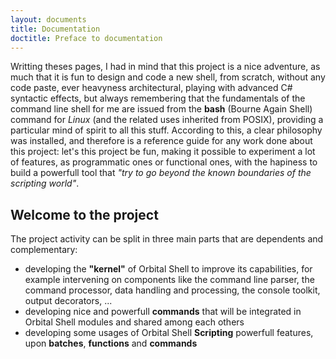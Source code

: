```yaml
---
layout: documents
title: Documentation 
doctitle: Preface to documentation
---
```

Writting theses pages, I had in mind that this project is a nice adventure, as much that it is fun to design and code a new shell, from scratch, without any code paste, ever heavyness architectural, playing with advanced C# syntactic effects, but always remembering that the fundamentals of the command line shell for me are issued from the **bash** (Bourne Again Shell) command for *Linux* (and the related uses inherited from POSIX), providing a particular mind of spirit to all this stuff. According to this, a clear philosophy was installed, and therefore is a reference guide for any work done about this project: let's this project be fun, making it possible to experiment a lot of features, as programmatic ones or functional ones, with the hapiness to build a powerfull tool that *"try to go beyond the known boundaries of the scripting world"*.

## Welcome to the project
The project activity can be split in three main parts that are dependents and complementary:
* developing the **"kernel"** of Orbital Shell to improve its capabilities, for example intervening on components like the command line parser, the command processor, data handling and processing, the console toolkit, output decorators, ...
* developing nice and powerfull **commands** that will be integrated in Orbital Shell modules and shared among each others
* developing some usages of Orbital Shell **Scripting** powerfull features, upon **batches**, **functions** and **commands**
